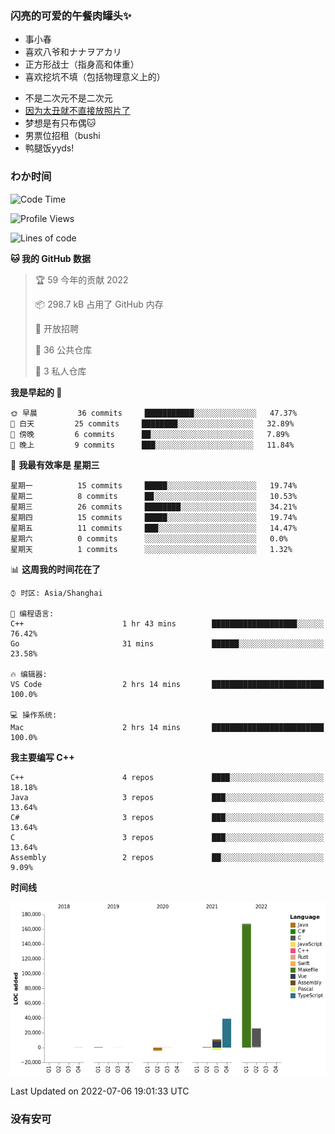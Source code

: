 ### 闪亮的可爱的午餐肉罐头✨
- 事小春
- 喜欢八爷和ナナヲアカリ
- 正方形战士（指身高和体重）
- 喜欢挖坑不填（包括物理意义上的）
<!-- - 找新工作ing，可接受北京上海杭州，目前在杭州 -->
- 不是二次元不是二次元
- [因为太丑就不直接放照片了](https://www.youtube.com/watch?v=dQw4w9WgXcQ)
- 梦想是有只布偶🐱
- 男票位招租（bushi
- 鸭腿饭yyds!
### わか时间
<!--START_SECTION:waka-->
![Code Time](http://img.shields.io/badge/Code%20Time-0%20secs-blue)

![Profile Views](http://img.shields.io/badge/%E4%B8%AA%E4%BA%BA%E5%B0%81%E9%9D%A2%E8%A7%82%E7%9C%8B%E6%AC%A1%E6%95%B0-0-blue)

![Lines of code](https://img.shields.io/badge/%E4%BB%8E%E3%80%8C%E4%BD%A0%E5%A5%BD%E4%B8%96%E7%95%8C%E3%80%8D%E6%88%91%E5%B7%B2%E7%BB%8F%E5%86%99%E4%BA%86-237%20Thousand%20%E8%A1%8C%E4%BB%A3%E7%A0%81-blue)

**🐱 我的 GitHub 数据** 

> 🏆 59 今年的贡献 2022
 > 
> 📦 298.7 kB 占用了 GitHub 内存 
 > 
> 💼 开放招聘
 > 
> 📜 36 公共仓库 
 > 
> 🔑 3 私人仓库  
 > 
**我是早起的 🐤** 

```text
🌞 早晨         36 commits     ███████████░░░░░░░░░░░░░░   47.37% 
🌆 白天         25 commits     ████████░░░░░░░░░░░░░░░░░   32.89% 
🌃 傍晚         6 commits      ██░░░░░░░░░░░░░░░░░░░░░░░   7.89% 
🌙 晚上         9 commits      ███░░░░░░░░░░░░░░░░░░░░░░   11.84%

```
📅 **我最有效率是 星期三** 

```text
星期一          15 commits     █████░░░░░░░░░░░░░░░░░░░░   19.74% 
星期二          8 commits      ██░░░░░░░░░░░░░░░░░░░░░░░   10.53% 
星期三          26 commits     ████████░░░░░░░░░░░░░░░░░   34.21% 
星期四          15 commits     █████░░░░░░░░░░░░░░░░░░░░   19.74% 
星期五          11 commits     ███░░░░░░░░░░░░░░░░░░░░░░   14.47% 
星期六          0 commits      ░░░░░░░░░░░░░░░░░░░░░░░░░   0.0% 
星期天          1 commits      ░░░░░░░░░░░░░░░░░░░░░░░░░   1.32%

```


📊 **这周我的时间花在了** 

```text
⌚︎ 时区: Asia/Shanghai

💬 编程语言: 
C++                      1 hr 43 mins        ███████████████████░░░░░░   76.42% 
Go                       31 mins             ██████░░░░░░░░░░░░░░░░░░░   23.58%

🔥 编辑器: 
VS Code                  2 hrs 14 mins       █████████████████████████   100.0%

💻 操作系统: 
Mac                      2 hrs 14 mins       █████████████████████████   100.0%

```

**我主要编写 C++** 

```text
C++                      4 repos             ████░░░░░░░░░░░░░░░░░░░░░   18.18% 
Java                     3 repos             ███░░░░░░░░░░░░░░░░░░░░░░   13.64% 
C#                       3 repos             ███░░░░░░░░░░░░░░░░░░░░░░   13.64% 
C                        3 repos             ███░░░░░░░░░░░░░░░░░░░░░░   13.64% 
Assembly                 2 repos             ██░░░░░░░░░░░░░░░░░░░░░░░   9.09%

```


**时间线**

![Chart not found](https://raw.githubusercontent.com/QianNangong/QianNangong/main/charts/bar_graph.png) 


 Last Updated on 2022-07-06 19:01:33 UTC
<!--END_SECTION:waka-->
### 没有安可
